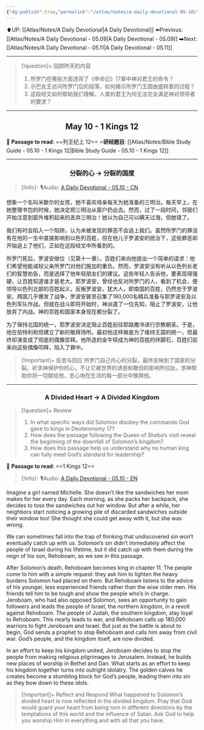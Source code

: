 ```yaml
---
{"dg-publish":true,"permalink":"/atlas/notes/a-daily-devotional-05-10/"}
---
```


 ⬆️UP: [[Atlas/Notes/A Daily Devotional\|A Daily Devotional]]
⬅️Previous: [[Atlas/Notes/A Daily Devotional - 05.09\|A Daily Devotional - 05.09]]
➡️Next: [[Atlas/Notes/A Daily Devotional - 05.11\|A Daily Devotional - 05.11]]

---

> [!question]+ 回顾昨天的内容
> 1. 所罗门在哪些方面违背了《申命记》17章中神对君王的命令？  
> 2. 示巴女王访问所罗门后的段落，如何揭示所罗门王国由盛转衰的过程？  
> 3. 这段经文如何帮助我们理解，人类的君王为何无法完全满足神对领导者的要求？

---
## <center>May 10 -  1 Kings 12</center>

📖 **Passage to read**: ==列王纪上 12==
⭐**研经题目**: [[Atlas/Notes/Bible Study Guide - 05.10 - 1 Kings 12\|Bible Study Guide - 05.10 - 1 Kings 12]]

---
### <center>分裂的心 → 分裂的国度</center>

> [!info]- 🎙️Audio: [A Daily Devotional - 05.10 - CN]()

想象一个名叫米歇尔的女孩，她不喜欢母亲每天为她准备的三明治。每天早上，在她整理书包的时候，她决定把三明治从窗户扔出去。然而，过了一段时间，邻居们开始注意到窗外堆积起来的丢弃三明治！她以为自己可以瞒天过海，但她错了。

我们有时会陷入一个陷阱，认为未被发现的罪恶不会追上我们。虽然所罗门的罪没有在他的一生中直接影响到以色列百姓，但在他儿子罗波安的统治下，这些罪恶却开始追上了他们，正如在这段经文中所看到的。

所罗门死后，罗波安继位（见第十一章）。百姓们来向他提出一个简单的请求：他们希望他能减轻父亲所罗门对他们施加的重负。然而，罗波安没有听从以色列长老们的智慧劝告，而是选择了他年轻朋友们的建议。这些年轻人告诉他，要表现得强硬，让百姓知道谁才是老大。耶罗波安，曾经也反对所罗门的人，看到了机会，便领导以色列北部的百姓起义，反叛罗波安。犹大人，即南国的百姓，仍然忠于罗波安。两国几乎爆发了战争，罗波安甚至召集了180,000名精兵准备与耶罗波安及以色列军队作战。但就在战斗即将开始时，神派遣了一位先知，阻止了罗波安，让他放弃了内战。神的百姓和国家本身现在都分裂了。

为了保持北国的统一，耶罗波安决定阻止百姓前往耶路撒冷进行宗教朝圣。于是，他在伯特利和但建立了新的敬拜场所。最初他这样做是为了维持王国的统一，但最终却演变成了彻底的偶像崇拜。他所造的金牛犊成为神的百姓的绊脚石，百姓们前来向这些偶像叩拜，陷入了罪中。

> [!important]+ 反思与回应
所罗门自己内心的分裂，最终反映到了国家的分裂。祈求神保护你的心，不让它被世界的诱惑和撒但的影响所拉扯。求神帮助你将一切献给他，忠心地在生活的每一部分中敬拜他。



---
### <center>A Divided Heart → A Divided Kingdom</center>

> [!question]+ Review
> 1. ⁠In what specific ways did Solomon disobey the commands God gave to kings in Deuteronomy 17?  
> 2. How does the passage following the Queen of Sheba’s visit reveal the beginning of the downfall of Solomon’s kingdom?  
> 3. How does this passage help us understand why no human king can fully meet God’s standard for leadership?


📖 **Passage to read**: ==1 Kings 12==

> [!info]- 🎙️Audio: [A Daily Devotional - 05.10 - EN]()  

Imagine a girl named Michelle. She doesn’t like the sandwiches her mom makes for her every day. Each morning, as she packs her backpack, she decides to toss the sandwiches out her window. But after a while, her neighbors start noticing a growing pile of discarded sandwiches outside their window too! She thought she could get away with it, but she was wrong.

We can sometimes fall into the trap of thinking that undiscovered sin won’t eventually catch up with us. Solomon’s sin didn’t immediately affect the people of Israel during his lifetime, but it did catch up with them during the reign of his son, Rehoboam, as we see in this passage.

After Solomon’s death, Rehoboam becomes king in chapter 11. The people come to him with a simple request: they ask him to lighten the heavy burdens Solomon had placed on them. But Rehoboam listens to the advice of his younger, less experienced friends rather than the wise older men. His friends tell him to be tough and show the people who’s in charge. Jeroboam, who had also opposed Solomon, sees an opportunity to gain followers and leads the people of Israel, the northern kingdom, in a revolt against Rehoboam. The people of Judah, the southern kingdom, stay loyal to Rehoboam. This nearly leads to war, and Rehoboam calls up 180,000 warriors to fight Jeroboam and Israel. But just as the battle is about to begin, God sends a prophet to stop Rehoboam and calls him away from civil war. God’s people, and the kingdom itself, are now divided.

In an effort to keep his kingdom united, Jeroboam decides to stop the people from making religious pilgrimages to Jerusalem. Instead, he builds new places of worship in Bethel and Dan. What starts as an effort to keep his kingdom together turns into outright idolatry. The golden calves he creates become a stumbling block for God’s people, leading them into sin as they bow down to these idols.

> [!important]+ Reflect and Respond
What happened to Solomon’s divided heart is now reflected in the divided kingdom. Pray that God would guard your heart from being torn in different directions by the temptations of this world and the influence of Satan. Ask God to help you worship Him in everything and with all that you have.






